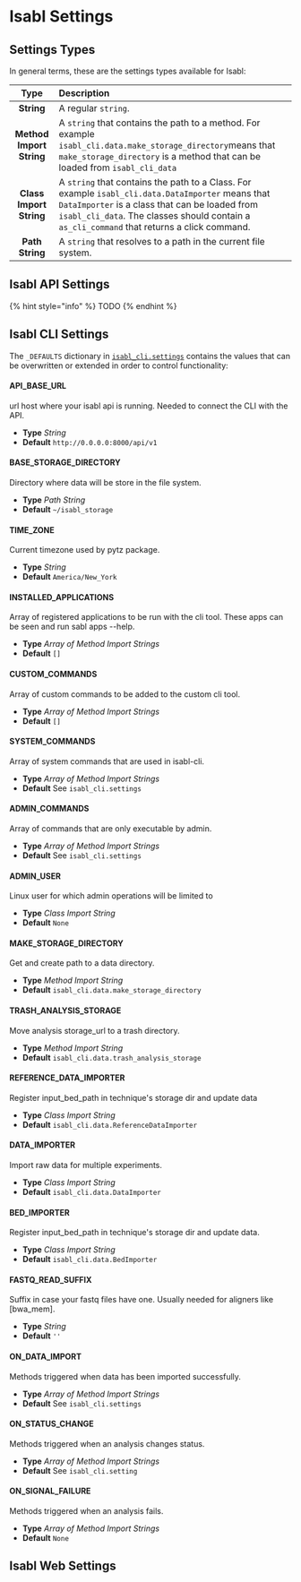 # Isabl Settings

## Settings Types

In general terms, these are the settings types available for Isabl:

| **Type** | Description |
| :---: | :--- |
| **String** | A regular `string`. |
| **Method Import String** | A `string` that contains the path to a method. For example `isabl_cli.data.make_storage_directory`means that `make_storage_directory` is a method that can be loaded from `isabl_cli_data` |
| **Class Import String** | A `string` that contains the path to a Class. For example `isabl_cli.data.DataImporter` means that `DataImporter` is a class that can be loaded from `isabl_cli_data`. The classes should contain a `as_cli_command` that returns a click command. |
| **Path String** | A `string` that resolves to a path in the current file system. |

## Isabl API Settings

{% hint style="info" %}
TODO
{% endhint %}

## Isabl CLI Settings

The `_DEFAULTS` dictionary in [`isabl_cli.settings`](https://github.com/isabl-io/cli/blob/master/isabl_cli/settings.py#L20) contains the values that can be overwritten or extended in order to control functionality:

#### API\_BASE\_URL

url host where your isabl api is running. Needed to connect the CLI with the API.

* **Type** _String_
* **Default** `http://0.0.0.0:8000/api/v1`

#### BASE\_STORAGE\_DIRECTORY

Directory where data will be store in the file system.

* **Type** _Path String_
* **Default** `~/isabl_storage`

#### TIME\_ZONE

Current timezone used by pytz package.

* **Type** _String_
* **Default** `America/New_York`

#### INSTALLED\_APPLICATIONS

Array of registered applications to be run with the cli tool. These apps can be seen and run sabl apps --help.

* **Type** _Array of Method Import Strings_
* **Default** `[]`

#### CUSTOM\_COMMANDS

Array of custom commands to be added to the custom cli tool.

* **Type** _Array of Method Import Strings_
* **Default** `[]`

#### SYSTEM\_COMMANDS

Array of system commands that are used in isabl-cli.

* **Type** _Array of Method Import Strings_
* **Default** See `isabl_cli.settings`

#### ADMIN\_COMMANDS

Array of commands that are only executable by admin.

* **Type** _Array of Method Import Strings_
* **Default** See `isabl_cli.settings`

#### ADMIN\_USER

Linux user for which admin operations will be limited to

* **Type** _Class Import String_
* **Default** `None`

#### MAKE\_STORAGE\_DIRECTORY

Get and create path to a data directory.

* **Type** _Method Import String_
* **Default** `isabl_cli.data.make_storage_directory`

#### TRASH\_ANALYSIS\_STORAGE

Move analysis storage\_url to a trash directory.

* **Type** _Method Import String_
* **Default** `isabl_cli.data.trash_analysis_storage`

#### REFERENCE\_DATA\_IMPORTER

Register input\_bed\_path in technique's storage dir and update data

* **Type** _Class Import String_
* **Default** `isabl_cli.data.ReferenceDataImporter`

#### DATA\_IMPORTER

Import raw data for multiple experiments.

* **Type** _Class Import String_
* **Default** `isabl_cli.data.DataImporter`

#### BED\_IMPORTER

Register input\_bed\_path in technique's storage dir and update data.

* **Type** _Class Import String_
* **Default** `isabl_cli.data.BedImporter`

#### FASTQ\_READ\_SUFFIX

Suffix in case your fastq files have one. Usually needed for aligners like \[bwa\_mem\].

* **Type** _String_
* **Default** `''`

#### ON\_DATA\_IMPORT

Methods triggered when data has been imported successfully.

* **Type** _Array of Method Import Strings_
* **Default** See `isabl_cli.settings`

#### ON\_STATUS\_CHANGE

Methods triggered when an analysis changes status.

* **Type** _Array of Method Import Strings_
* **Default** See `isabl_cli.setting`

#### ON\_SIGNAL\_FAILURE

Methods triggered when an analysis fails.

* **Type** _Array of Method Import Strings_
* **Default** `None`

## **Isabl Web Settings**

